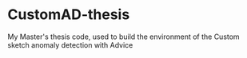 # CustomAD-thesis
My Master's thesis code, used to build the environment of the Custom sketch anomaly detection with Advice
